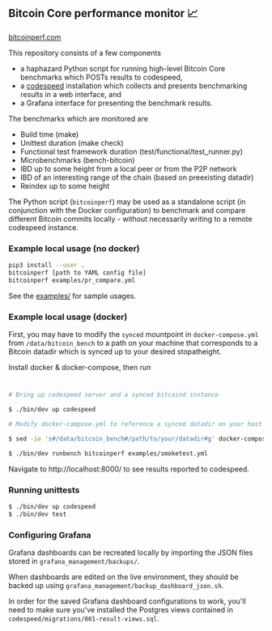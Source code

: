 ## Bitcoin Core performance monitor 📈

[bitcoinperf.com](https://bitcoinperf.com)

This repository consists of a few components

- a haphazard Python script for running high-level Bitcoin Core benchmarks which
  POSTs results to codespeed,
- a [codespeed](https://github.com/chaincodelabs/codespeed) installation which
  collects and presents benchmarking results in a web interface, and
- a Grafana interface for presenting the benchmark results.

The benchmarks which are monitored are

- Build time (make)
- Unittest duration (make check)
- Functional test framework duration (test/functional/test_runner.py)
- Microbenchmarks (bench-bitcoin)
- IBD up to some height from a local peer or from the P2P network
- IBD of an interesting range of the chain (based on preexisting datadir)
- Reindex up to some height

The Python script (`bitcoinperf`) may be used as a standalone script
(in conjunction with the Docker configuration) to benchmark and compare
different Bitcoin commits locally - without necessarily writing to a remote
codespeed instance.

### Example local usage (no docker)

```sh
pip3 install --user .
bitcoinperf [path to YAML config file]
bitcoinperf examples/pr_compare.yml
```

See the [examples/](examples/) for sample usages.


### Example local usage (docker)

First, you may have to modify the `synced` mountpoint in `docker-compose.yml`
from `/data/bitcoin_bench` to a path on your machine that corresponds to a
Bitcoin datadir which is synced up to your desired stopatheight.

Install docker & docker-compose, then run

#
```sh
# Bring up codespeed server and a synced bitcoind instance

$ ./bin/dev up codespeed

# Modify docker-compose.yml to reference a synced datadir on your host machine.

$ sed -ie 's#/data/bitcoin_bench#/path/to/your/datadir#g' docker-compose.dev.yml

$ ./bin/dev runbench bitcoinperf examples/smoketest.yml
```

Navigate to http://localhost:8000/ to see results reported to codespeed.

### Running unittests

```sh
$ ./bin/dev up codespeed
$ ./bin/dev test
```

### Configuring Grafana

Grafana dashboards can be recreated locally by importing the JSON files
stored in `grafana_management/backups/`.

When dashboards are edited on the live environment, they should be backed up
using `grafana_management/backup_dashboard_json.sh`.

In order for the saved Grafana dashboard configurations to work, you'll need
to make sure you've installed the Postgres views contained in
`codespeed/migrations/001-result-views.sql`.
